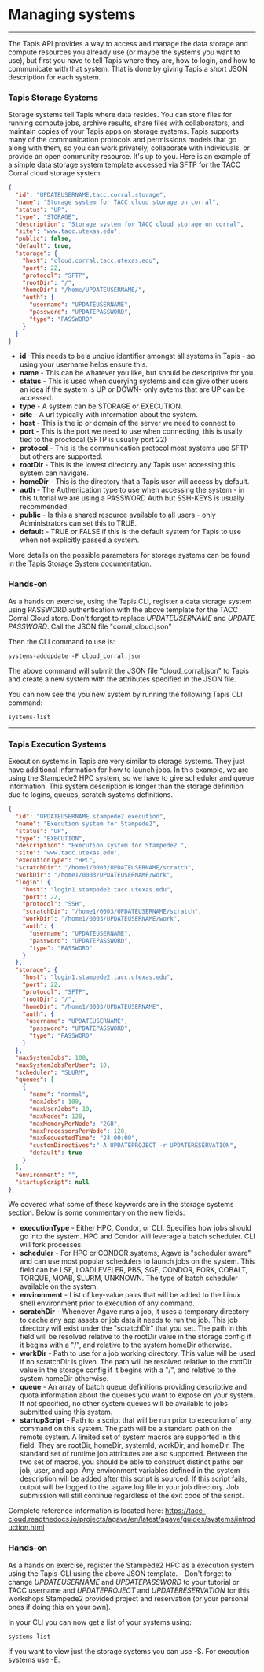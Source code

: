 # Managing systems
---

The Tapis API provides a way to access and manage the data storage and compute resources you already use (or maybe the systems you want to use), but first you have to tell Tapis where they are, how to login, and how to communicate with that system.  That is done by giving Tapis a short JSON description for each system.  

### Tapis Storage Systems

Storage systems tell Tapis where data resides.  You can store files for running compute jobs, archive results, share files with collaborators, and maintain copies of your Tapis apps on storage systems.  Tapis supports many of the communication protocols and  permissions models that go along with them, so you can work privately, collaborate with individuals, or provide an open community resource.  It's up to you.  Here is an example of a simple data storage system template accessed via SFTP for the TACC Corral cloud storage system:
```json
{
  "id": "UPDATEUSERNAME.tacc.corral.storage",
  "name": "Storage system for TACC cloud storage on corral",
  "status": "UP",
  "type": "STORAGE",
  "description": "Storage system for TACC cloud storage on corral",
  "site": "www.tacc.utexas.edu",
  "public": false,
  "default": true,
  "storage": {
    "host": "cloud.corral.tacc.utexas.edu",
    "port": 22,
    "protocol": "SFTP",
    "rootDir": "/",
    "homeDir": "/home/UPDATEUSERNAME/",
    "auth": {
      "username": "UPDATEUSERNAME",
      "password": "UPDATEPASSWORD",
      "type": "PASSWORD"
    }
  }
}
```

* **id** -This needs to be a unqiue identifier amongst all systems in Tapis - so using your username helps ensure this.
* **name** - This can be whatever you like, but should be descriptive for you.
* **status** - This is used when querying systems and can give other users an idea if the system is UP or DOWN- only sytems that are UP can be accessed.
* **type** - A system can be STORAGE or EXECUTION.
* **site** - A url typically with information about the system.
* **host** -  This is the ip or domain of the server we need to connect to
* **port** -  This is the port we need to use when connecting, this is usally tied to the proctocal (SFTP is usually port 22)
* **protocol** - This is the communication protocol most systems use SFTP but others are supported.
* **rootDir** - This is the lowest directory any Tapis user accessing this system can navigate.
* **homeDir** - This is the directory that a Tapis user will access by default.
* **auth** - The Authenication type to use when accessing the system - in this tutorial we are using a PASSWORD Auth but SSH-KEYS is usually recommended.
* **public** - Is this a shared resource available to all users - only Administrators can set this to TRUE.
* **default** - TRUE or FALSE if this is the default system for Tapis to use when not explicitly passed a system.

More details on the possible parameters for storage systems can be found in the [Tapis Storage System documentation](https://tacc-cloud.readthedocs.io/projects/agave/en/latest/agave/guides/systems/systems-storage.html).
### Hands-on

As a hands on exercise, using the Tapis CLI, register a data storage system using PASSWORD authentication with the above template for the TACC Corral Cloud store. Don't forget to replace *UPDATEUSERNAME* and *UPDATE PASSWORD*.  Call the JSON file "corral_cloud.json"

Then the CLI command to use is:
```
systems-addupdate -F cloud_corral.json
```

The above command will submit the JSON file "cloud_corral.json" to Tapis and create a new system with the attributes specified in the JSON file.

You can now see the you new system by running the following Tapis CLI command:
```
systems-list
```

---
### Tapis Execution Systems

Execution systems in Tapis are very similar to storage systems.  They just have additional information for how to launch jobs.  In this example, we are using the Stampede2 HPC system, so we have to give scheduler and queue information.  This system description is longer than the storage definition due to logins, queues, scratch systems definitions.

```json
{
  "id": "UPDATEUSERNAME.stampede2.execution",
  "name": "Execution system for Stampede2",
  "status": "UP",
  "type": "EXECUTION",
  "description": "Execution system for Stampede2 ",
  "site": "www.tacc.utexas.edu",
  "executionType": "HPC",
  "scratchDir": "/home1/0003/UPDATEUSERNAME/scratch",
  "workDir": "/home1/0003/UPDATEUSERNAME/work",
  "login": {
    "host": "login1.stampede2.tacc.utexas.edu",
    "port": 22,
    "protocol": "SSH",
    "scratchDir": "/home1/0003/UPDATEUSERNAME/scratch",
    "workDir": "/home1/0003/UPDATEUSERNAME/work",
    "auth": {
      "username": "UPDATEUSERNAME",
      "password": "UPDATEPASSWORD",
      "type": "PASSWORD"
    }
  },
  "storage": {
    "host": "login1.stampede2.tacc.utexas.edu",
    "port": 22,
    "protocol": "SFTP",
    "rootDir": "/",
    "homeDir": "/home1/0003/UPDATEUSERNAME",
    "auth": {
     "username": "UPDATEUSERNAME",
      "password": "UPDATEPASSWORD",
      "type": "PASSWORD"
    }
  },
  "maxSystemJobs": 100,
  "maxSystemJobsPerUser": 10,
  "scheduler": "SLURM",
  "queues": [
    {
      "name": "normal",
      "maxJobs": 100,
      "maxUserJobs": 10,
      "maxNodes": 128,
      "maxMemoryPerNode": "2GB",
      "maxProcessorsPerNode": 128,
      "maxRequestedTime": "24:00:00",
      "customDirectives":"-A UPDATEPROJECT -r UPDATERESERVATION",
      "default": true
    }
  ],
  "environment": "",
  "startupScript": null
}
```

We covered what some of these keywords are in the storage systems section.  Below is some commentary on the new fields:

* **executionType** - Either HPC, Condor, or CLI.  Specifies how jobs should go into the system. HPC and Condor will leverage a batch scheduler. CLI will fork processes.
* **scheduler** - For HPC or CONDOR systems, Agave is "scheduler aware" and can use most popular schedulers to launch jobs on the system.  This field can be LSF, LOADLEVELER, PBS, SGE, CONDOR, FORK, COBALT, TORQUE, MOAB, SLURM, UNKNOWN. The type of batch scheduler available on the system.
* **environment** - List of key-value pairs that will be added to the Linux shell environment prior to execution of any command.
* **scratchDir** - Whenever Agave runs a job, it uses a temporary directory to cache any app assets or job data it needs to run the job.  This job directory will exist under the "scratchDir" that you set.  The path in this field will be resolved relative to the rootDir value in the storage config if it begins with a "/", and relative to the system homeDir otherwise.
* **workDir** - Path to use for a job working directory. This value will be used if no scratchDir is given. The path will be resolved relative to the rootDir value in the storage config if it begins with a "/", and relative to the system homeDir otherwise.
* **queue** - An array of batch queue definitions providing descriptive and quota information about the queues you want to expose on your system. If not specified, no other system queues will be available to jobs submitted using this system.
* **startupScript** - Path to a script that will be run prior to execution of any command on this system. The path will be a standard path on the remote system. A limited set of system macros are supported in this field. They are rootDir, homeDir, systemId, workDir, and homeDir. The standard set of runtime job attributes are also supported. Between the two set of macros, you should be able to construct distinct paths per job, user, and app. Any environment variables defined in the system description will be added after this script is sourced. If this script fails, output will be logged to the .agave.log file in your job directory. Job submission will still continue regardless of the exit code of the script.

Complete reference information is located here:
https://tacc-cloud.readthedocs.io/projects/agave/en/latest/agave/guides/systems/introduction.html

### Hands-on
As a hands on exercise, register the Stampede2 HPC as a execution system using the Tapis-CLI using the above JSON template. - Don't forget to change *UPDATEUSERNAME* and *UPDATEPASSWORD* to your tutorial or TACC username and *UPDATEPROJECT* and *UPDATERESERVATION* for this workshops Stampede2 provided project and reservation (or your personal ones if doing this on your own).  

In your CLI you can now get a list of your systems using:
```
systems-list
```

If you want to view just the storage systems you can use -S. For execution systems use -E.
